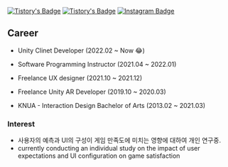 [![Tistory's Badge](https://img.shields.io/badge/--BaekNothing_Tistory-gray?&style=flat&logo=Tistory)](https://baeknothing.tistory.com/)
[![Tistory's Badge](https://img.shields.io/badge/--BaekNothing_Linkedin-LightGreen?&style=flat&logo=LinkedIn)](http://linkedin.com/in/baeknothing)
[![Instagram Badge](https://img.shields.io/badge/--BaekNothing_Instagram-black?&style=flat&logo=Instagram)](https://www.instagram.com/baek.nothing/?hl=ko)



## Career

- Unity Clinet Developer (2022.02 ~ Now 😂)

- Software Programming Instructor (2021.04 ~ 2022.01)

- Freelance UX designer (2021.10 ~ 2021.12)

- Freelance Unity AR Developer (2019.10 ~ 2020.03)

- KNUA - Interaction Design Bachelor of Arts (2013.02 ~ 2021.03)

  

### Interest

- 사용자의 예측과 UI의 구성이 게임 만족도에 미치는 영향에 대하여 개인 연구중. 
- currently conducting an individual study on the impact of user expectations and UI configuration on game satisfaction
